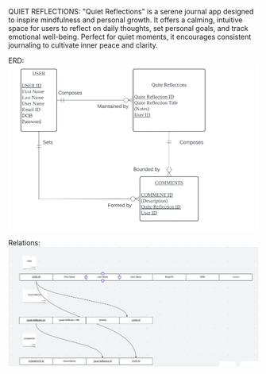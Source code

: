 QUIET REFLECTIONS:
    "Quiet Reflections" is a serene journal app designed to inspire mindfulness and personal growth. It offers a calming, intuitive space for users to reflect on daily thoughts, set personal goals, and track emotional well-being. Perfect for quiet moments, it encourages consistent journaling to cultivate inner peace and clarity.

ERD:
    ![ERD Diagram](/assets/ERD.PNG)

Relations:
    ![Relations](/assets/Relations.jpg)
